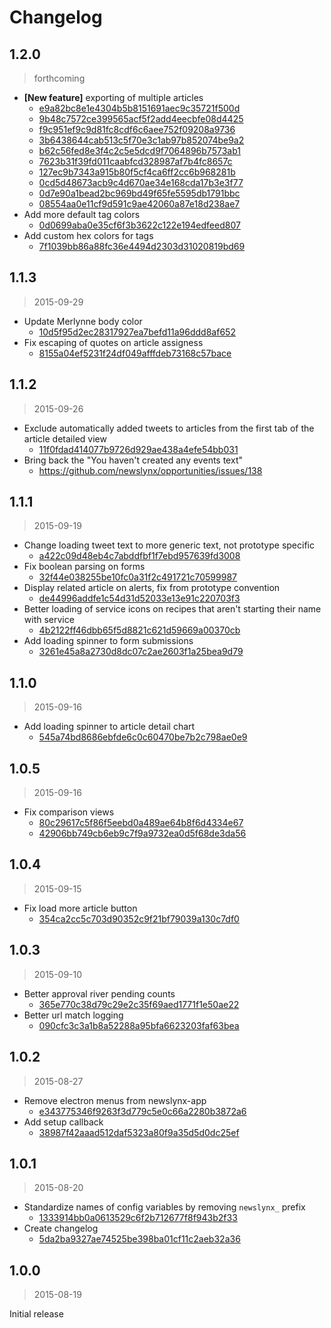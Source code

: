 Changelog
=========

## 1.2.0

> forthcoming

* **[New feature]** exporting of multiple articles
  * [e9a82bc8e1e4304b5b8151691aec9c35721f500d](https://github.com/newslynx/newslynx-app/commit/e9a82bc8e1e4304b5b8151691aec9c35721f500d)
  * [9b48c7572ce399565acf5f2add4eecbfe08d4425](https://github.com/newslynx/newslynx-app/commit/9b48c7572ce399565acf5f2add4eecbfe08d4425)
  * [f9c951ef9c9d81fc8cdf6c6aee752f09208a9736](https://github.com/newslynx/newslynx-app/commit/f9c951ef9c9d81fc8cdf6c6aee752f09208a9736)
  * [3b6438644cab513c5f70e3c1ab97b852074be9a2](https://github.com/newslynx/newslynx-app/commit/3b6438644cab513c5f70e3c1ab97b852074be9a2)
  * [b62c56fed8e3f4c2c5e5dcd9f7064896b7573ab1](https://github.com/newslynx/newslynx-app/commit/b62c56fed8e3f4c2c5e5dcd9f7064896b7573ab1)
  * [7623b31f39fd011caabfcd328987af7b4fc8657c](https://github.com/newslynx/newslynx-app/commit/7623b31f39fd011caabfcd328987af7b4fc8657c)
  * [127ec9b7343a915b80f5cf4ca6ff2cc6b968281b](https://github.com/newslynx/newslynx-app/commit/127ec9b7343a915b80f5cf4ca6ff2cc6b968281b)
  * [0cd5d48673acb9c4d670ae34e168cda17b3e3f77](https://github.com/newslynx/newslynx-app/commit/0cd5d48673acb9c4d670ae34e168cda17b3e3f77)
  * [0d7e90a1bead2bc969bd49f65fe5595db1791bbc](https://github.com/newslynx/newslynx-app/commit/0d7e90a1bead2bc969bd49f65fe5595db1791bbc)
  * [08554aa0e11cf9d591c9ae42060a87e18d238ae7](https://github.com/newslynx/newslynx-app/commit/08554aa0e11cf9d591c9ae42060a87e18d238ae7)
* Add more default tag colors
  * [0d0699aba0e35cf6f3b3622c122e194edfeed807](https://github.com/newslynx/newslynx-app/commit/0d0699aba0e35cf6f3b3622c122e194edfeed807)
* Add custom hex colors for tags
  * [7f1039bb86a88fc36e4494d2303d31020819bd69](https://github.com/newslynx/newslynx-app/commit/7f1039bb86a88fc36e4494d2303d31020819bd69)

## 1.1.3

> 2015-09-29

* Update Merlynne body color
  * [10d5f95d2ec28317927ea7befd11a96ddd8af652](https://github.com/newslynx/newslynx-app/commit/10d5f95d2ec28317927ea7befd11a96ddd8af652)
* Fix escaping of quotes on article assigness
  * [8155a04ef5231f24df049afffdeb73168c57bace](https://github.com/newslynx/newslynx-app/commit/8155a04ef5231f24df049afffdeb73168c57bace)

## 1.1.2

> 2015-09-26

* Exclude automatically added tweets to articles from the first tab of the article detailed view
  * [11f0fdad414077b9726d929ae438a4efe54bb031](https://github.com/newslynx/newslynx-app/commit/11f0fdad414077b9726d929ae438a4efe54bb031)
* Bring back the "You haven't created any events text"
  * https://github.com/newslynx/opportunities/issues/138

## 1.1.1

> 2015-09-19

* Change loading tweet text to more generic text, not prototype specific
  * [a422c09d48eb4c7abddfbf1f7ebd957639fd3008](https://github.com/newslynx/newslynx-app/commit/a422c09d48eb4c7abddfbf1f7ebd957639fd3008)
* Fix boolean parsing on forms
  * [32f44e038255be10fc0a31f2c491721c70599987](https://github.com/newslynx/newslynx-app/commit/32f44e038255be10fc0a31f2c491721c70599987)
* Display related article on alerts, fix from prototype convention
  * [de44996addfe1c54d31d52033e13e91c220703f3](https://github.com/newslynx/newslynx-app/commit/de44996addfe1c54d31d52033e13e91c220703f3)
* Better loading of service icons on recipes that aren't starting their name with service
  * [4b2122ff46dbb65f5d8821c621d59669a00370cb](https://github.com/newslynx/newslynx-app/commit/4b2122ff46dbb65f5d8821c621d59669a00370cb)
* Add loading spinner to form submissions
  * [3261e45a8a2730d8dc07c2ae2603f1a25bea9d79](https://github.com/newslynx/newslynx-app/commit/3261e45a8a2730d8dc07c2ae2603f1a25bea9d79)

## 1.1.0

> 2015-09-16

* Add loading spinner to article detail chart
  * [545a74bd8686ebfde6c0c60470be7b2c798ae0e9](https://github.com/newslynx/newslynx-app/commit/545a74bd8686ebfde6c0c60470be7b2c798ae0e9)

## 1.0.5

> 2015-09-16

* Fix comparison views
  * [80c29617c5f86f5eebd0a489ae64b8f6d4334e67](https://github.com/newslynx/newslynx-app/commit/80c29617c5f86f5eebd0a489ae64b8f6d4334e67)
  * [42906bb749cb6eb9c7f9a9732ea0d5f68de3da56](https://github.com/newslynx/newslynx-app/commit/42906bb749cb6eb9c7f9a9732ea0d5f68de3da56)

## 1.0.4

> 2015-09-15

* Fix load more article button
  * [354ca2cc5c703d90352c9f21bf79039a130c7df0](https://github.com/newslynx/newslynx-app/commit/354ca2cc5c703d90352c9f21bf79039a130c7df0)

## 1.0.3

> 2015-09-10

* Better approval river pending counts
  * [365e770c38d79c29e2c35f69aed1771f1e50ae22](https://github.com/newslynx/newslynx-app/commit/365e770c38d79c29e2c35f69aed1771f1e50ae22)
* Better url match logging
  * [090cfc3c3a1b8a52288a95bfa6623203faf63bea](https://github.com/newslynx/newslynx-app/commit/090cfc3c3a1b8a52288a95bfa6623203faf63bea)

## 1.0.2

> 2015-08-27

* Remove electron menus from newslynx-app
  * [e343775346f9263f3d779c5e0c66a2280b3872a6](https://github.com/newslynx/newslynx-app/commit/e343775346f9263f3d779c5e0c66a2280b3872a6)
* Add setup callback
  * [38987f42aaad512daf5323a80f9a35d5d0dc25ef](https://github.com/newslynx/newslynx-app/commit/38987f42aaad512daf5323a80f9a35d5d0dc25ef)

## 1.0.1

> 2015-08-20

* Standardize names of config variables by removing `newslynx_` prefix
  * [1333914bb0a0613529c6f2b712677f8f943b2f33](https://github.com/newslynx/newslynx-app/commit/1333914bb0a0613529c6f2b712677f8f943b2f33)
* Create changelog
  * [5da2ba9327ae74525be398ba01cf11c2aeb32a36](https://github.com/newslynx/newslynx-app/commit/5da2ba9327ae74525be398ba01cf11c2aeb32a36)

## 1.0.0

> 2015-08-19

Initial release